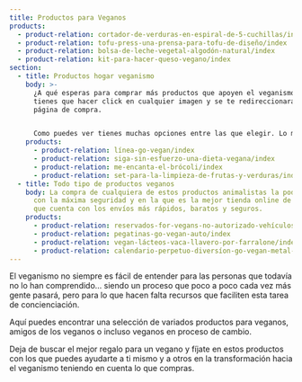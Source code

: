 ```yaml
---
title: Productos para Veganos
products:
  - product-relation: cortador-de-verduras-en-espiral-de-5-cuchillas/index
  - product-relation: tofu-press-una-prensa-para-tofu-de-diseño/index
  - product-relation: bolsa-de-leche-vegetal-algodón-natural/index
  - product-relation: kit-para-hacer-queso-vegano/index
section:
  - title: Productos hogar veganismo
    body: >-
      ¿A qué esperas para comprar más productos que apoyen el veganismo? Sólo
      tienes que hacer click en cualquier imagen y se te redireccionará hacia la
      página de compra.


      Como puedes ver tienes muchas opciones entre las que elegir. Lo más difícil no es ser vegano, sino darse cuenta de la importancia de serlo cambiando tu modo de entender el mundo y evolucionando hacia este sano y respetuoso modo de vida.
    products:
      - product-relation: línea-go-vegan/index
      - product-relation: siga-sin-esfuerzo-una-dieta-vegana/index
      - product-relation: me-encanta-el-brócoli/index
      - product-relation: set-para-la-limpieza-de-frutas-y-verduras/index
  - title: Todo tipo de productos veganos
    body: La compra de cualquiera de estos productos animalistas la podrás realizar
      con la máxima seguridad y en la que es la mejor tienda online de internet,
      que cuenta con los envíos más rápidos, baratos y seguros.
    products:
      - product-relation: reservados-for-vegans-no-autorizado-vehículos-remolcados/index
      - product-relation: pegatinas-go-vegan-auto/index
      - product-relation: vegan-lácteos-vaca-llavero-por-farralone/index
      - product-relation: calendario-perpetuo-diversíon-go-vegan-metal-imantado/index
---
```

El veganismo no siempre es fácil de entender para las personas que todavía no lo han comprendido… siendo un proceso que poco a poco cada vez más gente pasará, pero para lo que hacen falta recursos que faciliten esta tarea de concienciación.

Aquí puedes encontrar una selección de variados productos para veganos, amigos de los veganos o incluso veganos en proceso de cambio.

Deja de buscar el mejor regalo para un vegano y fíjate en estos productos con los que puedes ayudarte a ti mismo y a otros en la transformación hacia el veganismo teniendo en cuenta lo que compras.